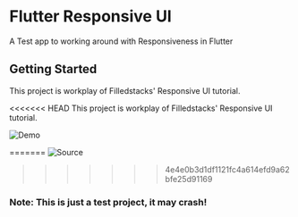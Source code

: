 # Flutter Responsive UI

A Test app to working around with Responsiveness in Flutter

## Getting Started
This project is workplay of Filledstacks' Responsive UI tutorial.

<<<<<<< HEAD
This project is workplay of Filledstacks' Responsive UI tutorial.

![Demo](https://media.giphy.com/media/M9CcRkIrdP0i2WRhdX/giphy.gif)

=======
![Source](https://media.giphy.com/media/M9CcRkIrdP0i2WRhdX/giphy.gif)

>>>>>>> 4e4e0b3d1df1121fc4a614efd9a62bfe25d91169
### Note: This is just a test project, it may crash!
